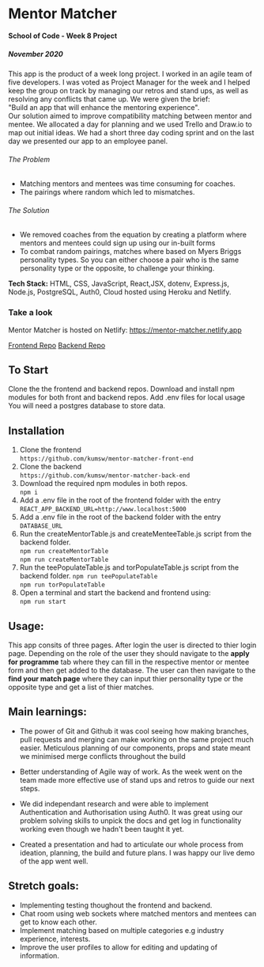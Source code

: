# Mentor Matcher

**School of Code - Week 8 Project**

##### November 2020

This app is the product of a week long project. I worked in an agile team of five developers. I was voted as Project Manager for the week and I helped keep the group on track by managing our retros and stand ups, as well as resolving any conflicts that came up. We were given the brief: <br/> "Build an app that will enhance the mentoring experience".<br/>Our solution aimed to improve compatibility matching between mentor and mentee. We allocated a day for planning and we used Trello and Draw.io to map out initial ideas. We had a short three day coding sprint and on the last day we presented our app to an employee panel.

###### The Problem

- Matching mentors and mentees was time consuming for coaches.
- The pairings where random which led to mismatches.

###### The Solution

- We removed coaches from the equation by creating a platform where mentors and mentees could sign up using our in-built forms
- To combat random pairings, matches where based on Myers Briggs personality types. So you can either choose a pair who is the same personality type or the opposite, to challenge your thinking.

**Tech Stack:** HTML, CSS, JavaScript, React,JSX, dotenv, Express.js, Node.js, PostgreSQL, Auth0, Cloud hosted using Heroku and Netlify.

### Take a look

Mentor Matcher is hosted on Netlify: https://mentor-matcher.netlify.app

[Frontend Repo](https://github.com/kumsw/mentor-matcher-front-end)
[Backend Repo](https://github.com/kumsw/mentor-matcher-back-end)

## To Start

Clone the the frontend and backend repos. Download and install npm modules for both front and backend repos. Add .env files for local usage You will need a postgres database to store data.

## Installation

1.  Clone the frontend<br/>
    `https://github.com/kumsw/mentor-matcher-front-end`<br/>
2.  Clone the backend<br/>
    `https://github.com/kumsw/mentor-matcher-back-end`<br/>
3.  Download the required npm modules in both repos.<br/>
    `npm i`<br/>
4.  Add a .env file in the root of the frontend folder with the entry<br/>
    `REACT_APP_BACKEND_URL=http://www.localhost:5000`<br/>
5.  Add a .env file in the root of the backend folder with the entry<br/>
    `DATABASE_URL`<br/>
6.  Run the createMentorTable.js and createMenteeTable.js script from the backend folder.<br/>
    `npm run createMentorTable`<br/>
    `npm run createMentorTable`<br/>
7.  Run the teePopulateTable.js and torPopulateTable.js script from the backend folder.
    `npm run teePopulateTable`<br/>
    `npm run torPopulateTable`<br/>
8.  Open a terminal and start the backend and frontend using:<br/>
    `npm run start`<br/>

## Usage:

This app consits of three pages. After login the user is directed to thier login page. Depending on the role of the user they should navigate to the **apply for programme** tab where they can fill in the respective mentor or mentee form and then get added to the database.
The user can then navigate to the **find your match page** where they can input thier personality type or the opposite type and get a list of thier matches.

## Main learnings:

- The power of Git and Github it was cool seeing how making branches, pull requests and merging can make working on the same project much easier. Meticulous planning of our components, props and state meant we minimised merge conflicts throughout the build

- Better understanding of Agile way of work. As the week went on the team made more effective use of stand ups and retros to guide our next steps.

- We did independant research and were able to implement Authentication and Authorisation using Auth0. It was great using our problem solving skills to unpick the docs and get log in functionality working even though we hadn't been taught it yet.

- Created a presentation and had to articulate our whole process from ideation, planning, the build and future plans. I was happy our live demo of the app went well.

## Stretch goals:

- Implementing testing thoughout the frontend and backend.
- Chat room using web sockets where matched mentors and mentees can get to know each other.
- Implement matching based on multiple categories e.g industry experience, interests.
- Improve the user profiles to allow for editing and updating of information.
